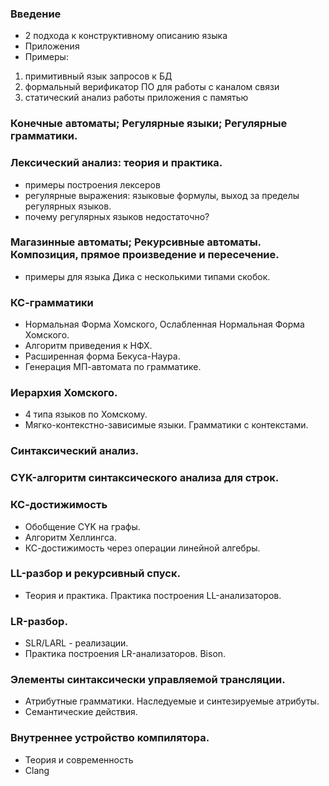 ### Введение
 - 2 подхода к конструктивному описанию языка
 - Приложения
 - Примеры:
 1) примитивный язык запросов к БД
 2) формальный верификатор ПО для работы с каналом связи
 3) статический анализ работы приложения с памятью
 
### Конечные автоматы; Регулярные языки; Регулярные грамматики.
### Лексический анализ: теория и практика.
 - примеры построения лексеров
 - регулярные выражения: языковые формулы, выход за пределы регулярных языков.
 - почему регулярных языков недостаточно?
### Магазинные автоматы; Рекурсивные автоматы. Композиция, прямое произведение и пересечение.
 - примеры для языка Дика с несколькими типами скобок.
### КС-грамматики
 - Нормальная Форма Хомского, Ослабленная Нормальная Форма Хомского.
 - Алгоритм приведения к НФХ.
 - Расширенная форма Бекуса-Наура.
 - Генерация МП-автомата по грамматике.
### Иерархия Хомского. 
 - 4 типа языков по Хомскому.
 - Мягко-контекстно-зависимые языки. Грамматики с контекстами.
### Синтаксический анализ.
### CYK-алгоритм синтаксического анализа для строк.
### КС-достижимость
- Обобщение CYK на графы.
- Алгоритм Хеллингса. 
- КС-достижимость через операции линейной алгебры.
### LL-разбор и рекурсивный спуск. 
   - Теория и практика. Практика построения LL-анализаторов.
### LR-разбор.
   - SLR/LARL - реализации. 
   - Практика построения LR-анализаторов. Bison.
### Элементы синтаксически управляемой трансляции.
   - Атрибутные грамматики. Наследуемые и синтезируемые атрибуты.
   - Семантические действия.
### Внутреннее устройство компилятора.
   - Теория и современность
   - Clang 
